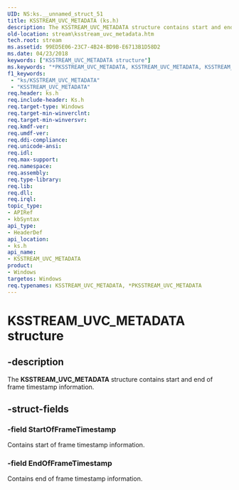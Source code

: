 ```yaml
---
UID: NS:ks.__unnamed_struct_51
title: KSSTREAM_UVC_METADATA (ks.h)
description: The KSSTREAM_UVC_METADATA structure contains start and end of frame timestamp information.
old-location: stream\ksstream_uvc_metadata.htm
tech.root: stream
ms.assetid: 99ED5E06-23C7-4B24-BD9B-E6713B1D58D2
ms.date: 04/23/2018
keywords: ["KSSTREAM_UVC_METADATA structure"]
ms.keywords: "*PKSSTREAM_UVC_METADATA, KSSTREAM_UVC_METADATA, KSSTREAM_UVC_METADATA structure [Streaming Media Devices], PKSSTREAM_UVC_METADATA, PKSSTREAM_UVC_METADATA structure pointer [Streaming Media Devices], ks/KSSTREAM_UVC_METADATA, ks/PKSSTREAM_UVC_METADATA, stream.ksstream_uvc_metadata"
f1_keywords:
 - "ks/KSSTREAM_UVC_METADATA"
 - "KSSTREAM_UVC_METADATA"
req.header: ks.h
req.include-header: Ks.h
req.target-type: Windows
req.target-min-winverclnt: 
req.target-min-winversvr: 
req.kmdf-ver: 
req.umdf-ver: 
req.ddi-compliance: 
req.unicode-ansi: 
req.idl: 
req.max-support: 
req.namespace: 
req.assembly: 
req.type-library: 
req.lib: 
req.dll: 
req.irql: 
topic_type:
- APIRef
- kbSyntax
api_type:
- HeaderDef
api_location:
- ks.h
api_name:
- KSSTREAM_UVC_METADATA
product:
- Windows
targetos: Windows
req.typenames: KSSTREAM_UVC_METADATA, *PKSSTREAM_UVC_METADATA
---
```


# KSSTREAM_UVC_METADATA structure


## -description


The <b>KSSTREAM_UVC_METADATA</b> structure contains start and end of frame timestamp information.


## -struct-fields




### -field StartOfFrameTimestamp

Contains  start of frame timestamp information.


### -field EndOfFrameTimestamp

Contains end of frame timestamp information.

